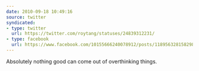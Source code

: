 ```yaml
---
date: 2010-09-18 10:49:16
source: twitter
syndicated:
- type: twitter
  url: https://twitter.com/roytang/statuses/24839312231/
- type: facebook
  url: https://www.facebook.com/10155666240078912/posts/118956328158298
---
```


Absolutely nothing good can come out of overthinking things.